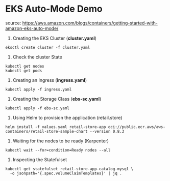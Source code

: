 # EKS Auto-Mode Demo
source: https://aws.amazon.com/blogs/containers/getting-started-with-amazon-eks-auto-mode/


1. Creating the EKS Cluster (**cluster.yaml**)
```
eksctl create cluster -f cluster.yaml
```

1. Check the cluster State

```
kubectl get nodes
kubectl get pods
```

1. Creating an Ingress (**ingress.yaml**)

```
kubectl apply -f ingress.yaml
```

1. Creating the Storage Class (**ebs-sc.yaml**)
```
kubectl apply -f ebs-sc.yaml
```

1. Using Helm to provision the application (retail.store)

```
helm install -f values.yaml retail-store-app oci://public.ecr.aws/aws-containers/retail-store-sample-chart --version 0.8.3
```

1. Waiting for the nodes to be ready (Karpenter)

```
kubectl wait --for=condition=Ready nodes --all
```

1. Inspecting the Statefulset

```
kubectl get statefulset retail-store-app-catalog-mysql \
  -o jsonpath='{.spec.volumeClaimTemplates}' | jq .
```
